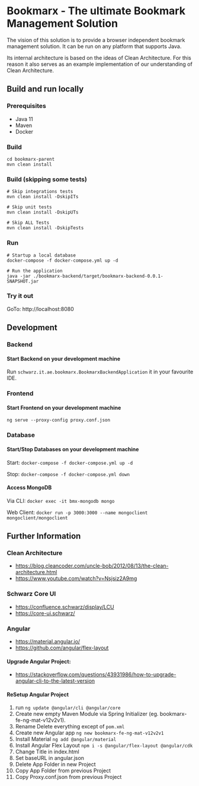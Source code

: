 # Bookmarx - The ultimate Bookmark Management Solution

The vision of this solution is to provide a browser independent bookmark management solution. It can be run on any platform that supports Java. 

Its internal architecture is based on the ideas of Clean Architecture. For this reason it also serves as an example implementation of our understanding of Clean Architecture. 

## Build and run locally

### Prerequisites
- Java 11 
- Maven 
- Docker 


### Build
```
cd bookmarx-parent 
mvn clean install
```

### Build (skipping some tests)
```
# Skip integrations tests
mvn clean install -DskipITs

# Skip unit tests
mvn clean install -DskipUTs

# Skip ALL Tests
mvn clean install -DskipTests
```

### Run
```
# Startup a local database
docker-compose -f docker-compose.yml up -d

# Run the application
java -jar ./bookmarx-backend/target/bookmarx-backend-0.0.1-SNAPSHOT.jar
```

### Try it out 
GoTo: http://localhost:8080

## Development

### Backend

#### Start Backend on your development machine
Run `schwarz.it.ae.bookmarx.BookmarxBackendApplication` it in your favourite IDE.





### Frontend

#### Start Frontend on your development machine
`ng serve --proxy-config proxy.conf.json`





### Database

#### Start/Stop Databases on your development machine

Start: `docker-compose -f docker-compose.yml up -d`

Stop: `docker-compose -f docker-compose.yml down`

#### Access MongoDB

Via CLI: `docker exec -it bmx-mongodb mongo`

Web Client: `docker run -p 3000:3000 --name mongoclient mongoclient/mongoclient`


## Further Information

### Clean Architecture
- https://blog.cleancoder.com/uncle-bob/2012/08/13/the-clean-architecture.html
- https://www.youtube.com/watch?v=Nsjsiz2A9mg

### Schwarz Core UI
- https://confluence.schwarz/display/LCU
- https://core-ui.schwarz/

### Angular
- https://material.angular.io/
- https://github.com/angular/flex-layout

#### Upgrade Angular Project:
- https://stackoverflow.com/questions/43931986/how-to-upgrade-angular-cli-to-the-latest-version

#### ReSetup Angular Project
1) run `ng update @angular/cli @angular/core`
2) Create new empty Maven Module via Spring Initializer (eg. bookmarx-fe-ng-mat-v12v2v1).
3) Rename Delete everything except of `pom.xml`
4) Create new Angular app `ng new bookmarx-fe-ng-mat-v12v2v1`
5) Install Material `ng add @angular/material`
6) Install Angular Flex Layout `npm i -s @angular/flex-layout @angular/cdk`
7) Change Title in index.html
8) Set baseURL in angular.json
9) Delete App Folder in new Project
10) Copy App Folder from previous Project
11) Copy Proxy.conf.json from previous Project



